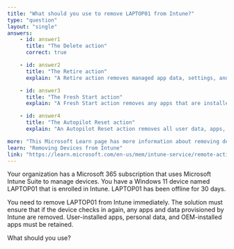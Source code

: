 ```yaml
---
title: "What should you use to remove LAPTOP01 from Intune?"
type: "question"
layout: "single"
answers:
    - id: answer1
      title: "The Delete action"
      correct: true

    - id: answer2
      title: "The Retire action"
      explain: "A Retire action removes managed app data, settings, and email profiles that were assigned by using Intune, but it does not remove the device from Intune."

    - id: answer3
      title: "The Fresh Start action"
      explain: "A Fresh Start action removes any apps that are installed on the device, including OEM apps, and reinstalls Windows, which does not meet the requirement to retain user-installed apps, personal data, and OEM-installed apps."

    - id: answer4
      title: "The Autopilot Reset action"
      explain: "An Autopilot Reset action removes all user data, apps, and settings, and reapplies device configuration policies, which does not meet the requirement to retain user-installed apps, personal data, and OEM-installed apps."

more: "This Microsoft Learn page has more information about removing devices from Intune."
learn: "Removing Devices from Intune"
link: "https://learn.microsoft.com/en-us/mem/intune-service/remote-actions/devices-wipe"
---
```

Your organization has a Microsoft 365 subscription that uses Microsoft Intune Suite to manage devices. You have a Windows 11 device named LAPTOP01 that is enrolled in Intune. LAPTOP01 has been offline for 30 days.

You need to remove LAPTOP01 from Intune immediately. The solution must ensure that if the device checks in again, any apps and data provisioned by Intune are removed. User-installed apps, personal data, and OEM-installed apps must be retained.

What should you use?